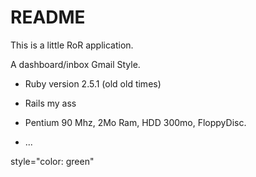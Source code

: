 # README

This is a little RoR application.

A dashboard/inbox Gmail Style.

* Ruby version 2.5.1 (old old times)

* Rails my ass

* Pentium 90 Mhz, 2Mo Ram, HDD 300mo, FloppyDisc.

* ...


style="color: green"